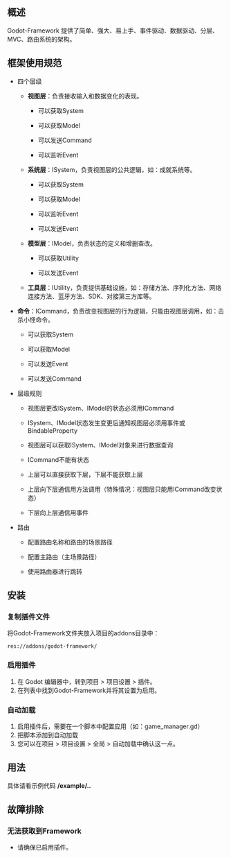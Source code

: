 ## 概述

Godot-Framework 提供了简单、强大、易上手、事件驱动、数据驱动、分层、MVC、路由系统的架构。

## 框架使用规范

* 四个层级

  * **视图层**：负责接收输入和数据变化的表现。

	* 可以获取System

	* 可以获取Model

	* 可以发送Command

	* 可以监听Event

  * **系统层**：ISystem，负责视图层的公共逻辑，如：成就系统等。

	* 可以获取System

	* 可以获取Model

	* 可以监听Event

	* 可以发送Event

  * **模型层**：IModel，负责状态的定义和增删查改。

	* 可以获取Utility

	* 可以发送Event

  * **工具层**：IUtility，负责提供基础设施，如：存储方法、序列化方法、网络连接方法、蓝牙方法、SDK、对接第三方库等。

* **命令**：ICommand，负责改变视图层的行为逻辑，只能由视图层调用，如：击杀小怪命令。

  * 可以获取System

  * 可以获取Model

  * 可以发送Event

  * 可以发送Command


* 层级规则

  * 视图层更改ISystem、IModel的状态必须用ICommand

  * ISystem、IModel状态发生变更后通知视图层必须用事件或BindableProperty

  * 视图层可以获取ISystem、IModel对象来进行数据查询

  * ICommand不能有状态

  * 上层可以直接获取下层，下层不能获取上层

  * 上层向下层通信用方法调用（特殊情况：视图层只能用ICommand改变状态）

  * 下层向上层通信用事件

* 路由

	* 配置路由名称和路由的场景路径

	* 配置主路由（主场景路径）

	* 使用路由器进行跳转

## 安装

### 复制插件文件

将Godot-Framework文件夹放入项目的addons目录中：

```
res://addons/godot-framework/
```

### 启用插件

1. 在 Godot 编辑器中，转到项目 > 项目设置 > 插件。
2. 在列表中找到Godot-Framework并将其设置为启用。

### 自动加载

1. 启用插件后，需要在一个脚本中配置应用（如：game_manager.gd）
2. 把脚本添加到自动加载
3. 您可以在项目 > 项目设置 > 全局 > 自动加载中确认这一点。

## 用法

具体请看示例代码 **/example/..**

## 故障排除

### 无法获取到Framework

* 请确保已启用插件。
